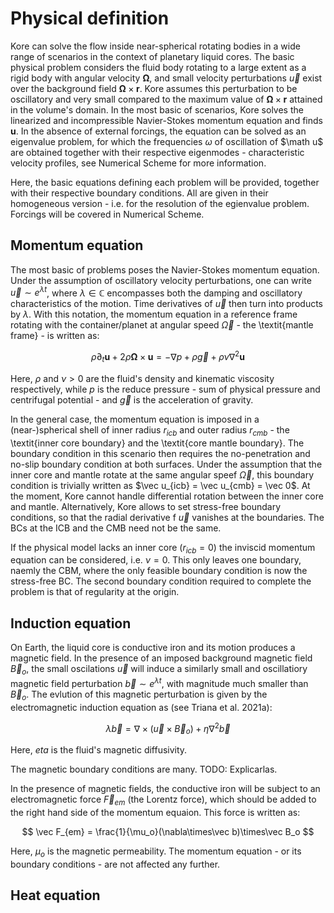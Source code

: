 # Physical definition

Kore can solve the flow inside near-spherical rotating bodies in a wide range of scenarios in the context of planetary liquid cores. The basic physical problem considers the fluid body rotating to a large extent as a rigid body with angular velocity $\mathbf\Omega$, and small velocity perturbations $\vec u$ exist over the background field $\mathbf\Omega\times\mathbf r$. Kore assumes this perturbation to be oscillatory and very small compared to the maximum value of $\mathbf\Omega\times\mathbf r$ attained in the volume's domain. In the most basic of scenarios, Kore solves the linearized and incompressible Navier-Stokes momentum equation and finds $\mathbf u$. In the absence of external forcings, the equation can be solved as an eigenvalue problem, for which the frequencies $\omega$ of oscillation of $\math u$ are obtained together with their respective eigenmodes - characteristic velocity profiles, see Numerical Scheme for more information.

Here, the basic equations defining each problem will be provided, together with their respective boundary conditions. All are given in their homogeneous version - i.e. for the resolution of the egienvalue problem. Forcings will be covered in Numerical Scheme.

## Momentum equation

The most basic of problems poses the Navier-Stokes momentum equation. Under the assumption of oscillatory velocity perturbations, one can write $\vec u \sim e^{\lambda t}$, where $\lambda\in\mathbb C$ encompasses both the damping and oscillatory characteristics of the motion. Time derivatives of $\vec u$ then turn into products by $\lambda$. With this notation, the momentum equation in a reference frame rotating with the container/planet at angular speed $\vec\Omega$ - the \textit{mantle frame} - is written as:

$$
\rho\partial_t \mathbf u +2\rho\mathbf\Omega\times\mathbf u = -\nabla p + \rho\vec g + \rho\nu\nabla^2\mathbf u
$$

Here, $\rho$ and $\nu > 0$ are the fluid's density and kinematic viscosity respectively, while $p$ is the reduce pressure - sum of physical pressure and centrifugal potential - and $\vec g$ is the acceleration of gravity.

In the general case, the momentum equation is imposed in a (near-)spherical shell of inner radius $r_{icb}$ and outer radius $r_{cmb}$ - the \textit{inner core boundary} and the \textit{core mantle boundary}. The boundary condition in this scenario then requires the no-penetration and no-slip boundary condition at both surfaces. Under the assumption that the inner core and mantle rotate at the same angular speef $\vec\Omega$, this boundary condition is trivially written as $\vec u_{icb} = \vec u_{cmb} = \vec 0$. At the moment, Kore cannot handle differential rotation between the inner core and mantle. Alternatively, Kore allows to set stress-free boundary conditions, so that the radial derivative f $\vec u$ vanishes at the boundaries. The BCs at the ICB and the CMB need not be the same.

If the physical model lacks an inner core ($r_{icb} = 0$) the inviscid momentum equation can be considered, i.e. $\nu = 0$. This only leaves one boundary, naemly the CBM, where the only feasible boundary condition is now the stress-free BC. The second boundary condition required to complete the problem is that of regularity at the origin.

## Induction equation

On Earth, the liquid core is conductive iron and its motion produces a magnetic field. In the presence of an imposed background magnetic field $\vec B_o$, the small oscilations $\vec u$ will induce a similarly small and oscillatiory magnetic field perturbation $\vec b \sim e^{\lambda t}$, with magnitude much smaller than $\vec B_o$. The evlution of this magnetic perturbation is given by the electromagnetic induction equation as (see Triana et al. 2021a):

$$
\lambda\vec b = \nabla\times(\vec u\times\vec B_o) + \eta\nabla^2\vec b
$$

Here, $eta$ is the fluid's magnetic diffusivity.

The magnetic boundary conditions are many. TODO: Explicarlas.

In the presence of magnetic fields, the conductive iron will be subject to an electromagnetic force $\vec F_{em}$ (the Lorentz force), which should be added to the right hand side of the momentum equaion. This force is written as:

$$
\vec F_{em} = \frac{1}{\mu_o}(\nabla\times\vec b)\times\vec B_o
$$

Here, $\mu_o$ is the magnetic permeability. The momentum equation - or its boundary conditions - are not affected any further.

## Heat equation
